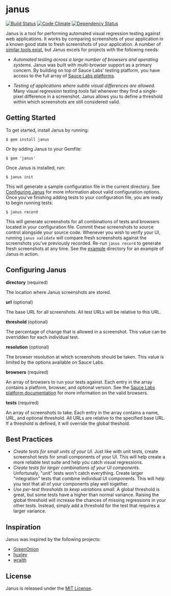 janus
=====

[![Build Status](https://travis-ci.org/bradgignac/janus.png?branch=master)](https://travis-ci.org/bradgignac/janus)
[![Code Climate](https://codeclimate.com/github/bradgignac/janus.png)](https://codeclimate.com/github/bradgignac/janus)
[![Dependency Status](https://gemnasium.com/bradgignac/janus.png)](https://gemnasium.com/bradgignac/janus)

Janus is a tool for performing automated visual regression testing against web
applications. It works by comparing screenshots of your application in a known
good state to fresh screenshots of your application. A number of [similar tools exist](#inspiration),
but Janus excels for projects with the following needs:

- *Automated testing across a large number of browsers and operating systems.*
Janus was built with multi-browser support as a primary concern. By building on top
of Sauce Labs' testing platform, you have access to the full array of [Sauce Labs platforms](https://saucelabs.com/docs/platforms).

- *Testing of applications where subtle visual differences are allowed.*
Many visual regression testing tools fail whenever they find a single-pixel
difference in a screenshot. Janus allows you to define a threshold within which
screenshots are still considered valid.

## Getting Started

To get started, install Janus by running:

    $ gem install janus

Or by adding Janus to your Gemfile:

    $ gem 'janus'

Once Janus is installed, run:

    $ janus init

This will generate a sample configuration file in the current directory. See
[Configuring Janus](#configuring-janus) for more information about valid configuration
options. Once you've finishing adding tests to your configuration file, you are
ready to begin running tests:

    $ janus record

This will generate screenshots for all combinations of tests and browsers located
in your configuration file. Commit these screenshots to source control alongside
your source code. Whenever you wish to verify your UI, running `janus validate`
will compare fresh screenshots against the screenshots you've previously recorded.
Re-run `janus record` to generate fresh screenshots at any time. See the [example](example)
directory for an example of Janus in action.

## Configuring Janus

**directory** (required)

The location where Janus screenshots are stored.

**url** (optional)

The base URL for all screenshots. All test URLs will be relative to this URL.

**threshold** (optional)

The percentage of change that is allowed in a screenshot. This value can be
overridden for each individual test.

**resolution** (optional)

The browser resolution at which screenshots should be taken. This value is limited
by the options available on Sauce Labs.

**browsers** (required)

An array of browsers to run your tests against. Each entry in the array contains
a platform, browser, and optional version. See the [Sauce Labs platform documentation](https://saucelabs.com/docs/platforms)
for more information on the valid browsers.

**tests** (required)

An array of screenshots to take. Each entry in the array contains a name, URL,
and optional threshold. All URLs are relative to the specified base URL. If a
threshold is defined, it will override the global theshold.

## Best Practices

- *Create tests for small units of your UI.* Just like with unit tests, create
screenshot tests for small components of your UI. This will help create a more
reliable test suite and help you catch visual regressions.
- *Create tests for larger combinations of your UI components.* Unfortunaly, "unit"
tests won't catch everything. Create larger "integration" tests that combine
individual UI components. This will help you test that all of your components play
well together.
- *Use per-test thresholds to keep variations small.* A global threshold is great,
but some tests have a higher than normal variance. Raising the global threshold
will increase the chances of missing regressions in your other tests. Instead,
simply add a threshold for the test that requires a larger variance.

## Inspiration

Janus was inspired by the following projects:

- [GreenOnion](http://intridea.github.io/green_onion)
- [huxley](https://github.com/facebook/huxley)
- [wraith](https://github.com/BBC-News/wraith)

## License

Janus is released under the [MIT License](LICENSE).
